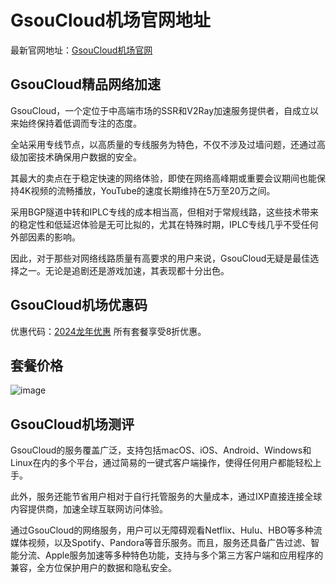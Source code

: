 # GsouCloud机场官网地址

最新官网地址：[GsouCloud机场官网](https://gsourecommend.pics/auth/register?code=Bvnibs)

## GsouCloud精品网络加速
GsouCloud，一个定位于中高端市场的SSR和V2Ray加速服务提供者，自成立以来始终保持着低调而专注的态度。

全站采用专线节点，以高质量的专线服务为特色，不仅不涉及过墙问题，还通过高级加密技术确保用户数据的安全。

其最大的卖点在于稳定快速的网络体验，即使在网络高峰期或重要会议期间也能保持4K视频的流畅播放，YouTube的速度长期维持在5万至20万之间。

采用BGP隧道中转和IPLC专线的成本相当高，但相对于常规线路，这些技术带来的稳定性和低延迟体验是无可比拟的，尤其在特殊时期，IPLC专线几乎不受任何外部因素的影响。

因此，对于那些对网络线路质量有高要求的用户来说，GsouCloud无疑是最佳选择之一。无论是追剧还是游戏加速，其表现都十分出色。


## GsouCloud机场优惠码

优惠代码：[2024龙年优惠](https://gsourecommend.pics/auth/register?code=Bvnibs)  所有套餐享受8折优惠。



## 套餐价格
![image](https://github.com/wiwum237/gsoucloud/assets/161801636/025a2609-ddba-4925-bca3-b574834e24ee)


## GsouCloud机场测评

GsouCloud的服务覆盖广泛，支持包括macOS、iOS、Android、Windows和Linux在内的多个平台，通过简易的一键式客户端操作，使得任何用户都能轻松上手。

此外，服务还能节省用户相对于自行托管服务的大量成本，通过IXP直接连接全球内容提供商，加速全球互联网访问体验。

通过GsouCloud的网络服务，用户可以无障碍观看Netflix、Hulu、HBO等多种流媒体视频，以及Spotify、Pandora等音乐服务。而且，服务还具备广告过滤、智能分流、Apple服务加速等多种特色功能，支持与多个第三方客户端和应用程序的兼容，全方位保护用户的数据和隐私安全。

